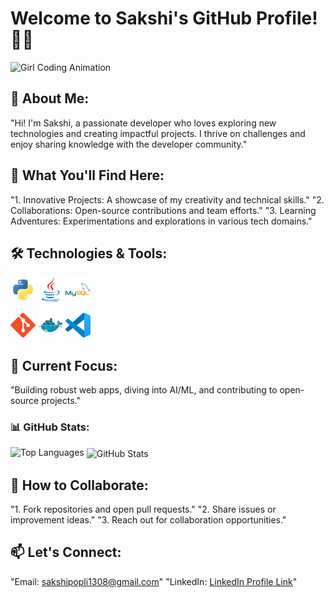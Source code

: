 # Welcome to Sakshi's GitHub Profile! 👋✨

<img src="https://media.giphy.com/media/3o7aD6vVdWqGzZ9jO0/giphy.gif" alt="Girl Coding Animation" width="300" />


## 🌟 About Me:
 "Hi! I'm Sakshi, a passionate developer who loves exploring new technologies and creating impactful projects. I thrive on challenges and enjoy sharing knowledge with the developer community."

## 🔭 What You'll Find Here:
"1. Innovative Projects: A showcase of my creativity and technical skills."
"2. Collaborations: Open-source contributions and team efforts."
"3. Learning Adventures: Experimentations and explorations in various tech domains."

## 🛠️ Technologies & Tools:
<p>
  <img src="https://raw.githubusercontent.com/devicons/devicon/master/icons/python/python-original.svg" alt="Python Logo" width="40" height="40"/>  
  <img src="https://raw.githubusercontent.com/devicons/devicon/master/icons/java/java-original.svg" alt="Java Logo" width="40" height="40"/>  
  <img src="https://raw.githubusercontent.com/devicons/devicon/master/icons/mysql/mysql-original-wordmark.svg" alt="SQL Logo" width="40" height="40"/>  
</p>
<p>
  <img src="https://raw.githubusercontent.com/devicons/devicon/master/icons/git/git-original.svg" alt="Git Logo" width="40" height="40"/>  
  <img src="https://raw.githubusercontent.com/devicons/devicon/master/icons/docker/docker-original.svg" alt="Docker Logo" width="40" height="40"/>  
  <img src="https://raw.githubusercontent.com/devicons/devicon/master/icons/vscode/vscode-original.svg" alt="VS Code Logo" width="40" height="40"/>  
</p>

## 🌱 Current Focus:
"Building robust web apps, diving into AI/ML, and contributing to open-source projects."

<h3 align="left">📊 GitHub Stats:</h3>
<p>
<img align="left" src="https://github-readme-stats.vercel.app/api/top-langs?username=SAKSHI-1308&show_icons=true&locale=en&layout=compact" alt="Top Languages" />
</p>
<p>&nbsp;<img align="center" src="https://github-readme-stats.vercel.app/api?username=SAKSHI-1308&show_icons=true&locale=en" alt="GitHub Stats" /></p>

 

## 🤝 How to Collaborate:
"1. Fork repositories and open pull requests."
"2. Share issues or improvement ideas."
"3. Reach out for collaboration opportunities."

## 📫 Let's Connect:
"Email: sakshipopli1308@gmail.com"
"LinkedIn: [LinkedIn Profile Link](https://www.linkedin.com/in/sakshi-popli-567940220/)"
